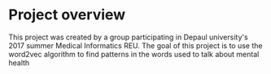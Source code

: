 # Project overview

This project was created by a group participating in Depaul
 university's 2017 summer Medical Informatics REU. The goal of this
project is to use the word2vec algorithm to find patterns in the words
 used to talk about mental health
